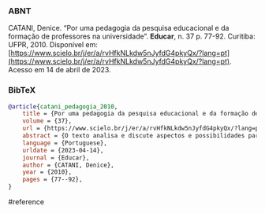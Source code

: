 ### ABNT
CATANI, Denice. “Por uma pedagogia da pesquisa educacional e da formação de professores na universidade”. **Educar**, n. 37 p. 77-92. Curitiba: UFPR, 2010. Disponível em: [https://www.scielo.br/j/er/a/rvHfkNLkdw5nJyfdG4pkyQx/?lang=pt](https://www.scielo.br/j/er/a/rvHfkNLkdw5nJyfdG4pkyQx/?lang=pt). Acesso em 14 de abril de 2023.

### BibTeX
```bibtex
@article{catani_pedagogia_2010,
	title = {Por uma pedagogia da pesquisa educacional e da formação de professores na universidade},
	volume = {37},
	url = {https://www.scielo.br/j/er/a/rvHfkNLkdw5nJyfdG4pkyQx/?lang=pt},
	abstract = {O texto analisa e discute aspectos e possibilidades para a formação de professores nas universidades. Apresenta hipóteses para a constituição de uma pedagogia da pesquisa e uma pedagogia da formação de professores. Para tanto, retoma a noção de habitus de P. Bourdieu, e introduz duas perspectivas para o trabalho formador: a cultura da atenção como perspectiva a ser atingida na educação docente e os estilos didáticos como disposições e marcas da ação pedagógica construídas pelos professores no exercício da profissão. Articulando esses três conceitos à valorização e constituição de histórias de formação e histórias de relações com o conhecimento e o trabalho, constituem sugestões a serem consideradas pelos cursos de Licenciatura e Pedagogia.},
	language = {Portuguese},
	urldate = {2023-04-14},
	journal = {Educar},
	author = {CATANI, Denice},
	year = {2010},
	pages = {77--92},
}
```

#reference
